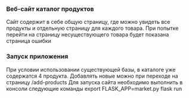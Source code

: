 ### Веб-сайт каталог продуктов

Сайт содержит в себе общую страницу, где можно увидеть все продукты и отдельную страницу для
каждого товара. При попытке перейти на страницу несуществующего товара будет показана страница ошибки

### Запуск приложения
При условии использовании существующей базы, в каталоге уже содержатся 4 продукта. Добавлять новые
можно при переходе на страницу /add-products
Для запуска сайта необходимо выполнить в консоли следующие команды
export FLASK_APP=market.py
flask run